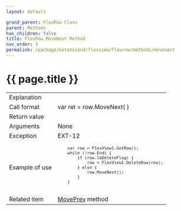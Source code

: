 ```yaml
---
layout: default

grand_parent: FlexRow Class
parent: Methods
has_children: false
title: FlexRow.MoveNext Method
nav_order: 3
permalink: /package/extension4/flexview/flexrow/methods/movenext
---
```

# {{ page.title }}

<table>
  <tr>
    <td>Explanation</td>
    <td colspan="2"></td>
  </tr>
  <tr>
    <td>Call format</td>
    <td colspan="2">var ret = row.MoveNext( )</td>
  </tr>
  <tr>
    <td>Return value</td>
    <td colspan="2"></td>
  </tr>  
  <tr>
    <td>Arguments</td>
    <td colspan="2">None</td>
  </tr>
  <tr>
    <td>Exception</td>
    <td>EXT-12</td>
    <td></td>
  </tr>
  <tr>
    <td>Example of use</td>
    <td colspan="2"><code><pre>
    var row = FlexView1.GetRow();
    while (!row.End) {
        if (row.lbDeleteFlag) {
            row = FlexView1.DeleteRow(row);
        } else {
            row.MoveNext();
        }
    }
    </pre></code></td>
  </tr>
  <tr>
    <td>Related item</td>
    <td colspan="2"><a href="/package/extension4/flexview/flexrow/methods/moveprev">MovePrev</a> method</td>
  </tr>
</table>